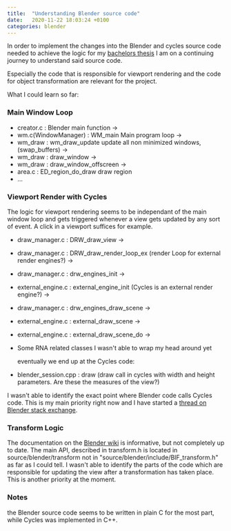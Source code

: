 ```yaml
---
title:  "Understanding Blender source code"
date:   2020-11-22 18:03:24 +0100
categories: blender
---
```


In order to implement the changes into the Blender and cycles source code needed to achieve the logic for my [bachelors thesis](https://pascalhann.github.io/pascals_devblog/blender/2020/11/08/Incremental-Updates-of-Path-Traced-Scenes-during-Editing.html) I am on a continuing journey to understand said source code.

Especially the code that is responsible for viewport rendering and the code for object transformation are relevant for the project.

What I could learn so far:

### Main Window Loop

* creator.c : Blender main function -> 
* wm.c(WindowManager) : WM_main Main program loop -> 
* wm_draw : wm_draw_update update all non minimized windows, (swap_buffers) -> 
* wm_draw : draw_window -> 
* wm_draw : draw_window_offscreen -> 
* area.c : ED_region_do_draw draw region
* ...

### Viewport Render with Cycles

The logic for viewport rendering seems to be independant of the main window loop and gets triggered whenever a view gets updated by any sort of event. A click in a viewport suffices for example.

* draw_manager.c : DRW_draw_view ->
* draw_manager.c : DRW_draw_render_loop_ex (render Loop for external render engines?) ->
* draw_manager.c : drw_engines_init ->
* external_engine.c : external_engine_init (Cycles is an external render engine?) ->
* draw_manager.c : drw_engines_draw_scene ->
* external_engine.c : external_draw_scene ->
* external_engine.c : external_draw_scene_do ->
* Some RNA related classes I wasn't able to wrap my head around yet
  
  eventually we end up at the Cycles code:

* blender_session.cpp : draw (draw call in cycles with width and height parameters. Are these the measures of the view?)

I wasn't able to identify the exact point where Blender code calls Cycles code. This is my main priority right now and I have started a [thread on Blender stack exchange](https://blender.stackexchange.com/questions/202783/help-me-understand-the-viewport-render-pipeline-with-cycles).

### Transform Logic

The documentation on the [Blender wiki](https://wiki.blender.org/wiki/Source/Architecture/Transform) is informative, but not completely up to date. The main API, described in transform.h is located in source/blender/transform not in "source/blender/include/BIF_transform.h" as far as I could tell. I wasn't able to identify the parts of the code which are responsible for updating the view after a transformation has taken place. This is another priority at the moment.

### Notes

the Blender source code seems to be written in plain C for the most part, while Cycles was implemented in C++.
